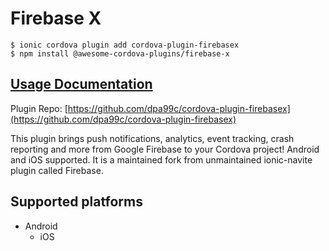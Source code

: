 # Firebase X

```text
$ ionic cordova plugin add cordova-plugin-firebasex
$ npm install @awesome-cordova-plugins/firebase-x
```

## [Usage Documentation](https://danielsogl.gitbook.io/awesome-cordova-plugins/plugins/firebase-x/)

Plugin Repo: [https://github.com/dpa99c/cordova-plugin-firebasex](https://github.com/dpa99c/cordova-plugin-firebasex)

This plugin brings push notifications, analytics, event tracking, crash reporting and more from Google Firebase to your Cordova project! Android and iOS supported. It is a maintained fork from unmaintained ionic-navite plugin called Firebase.

## Supported platforms

* Android
  * iOS


